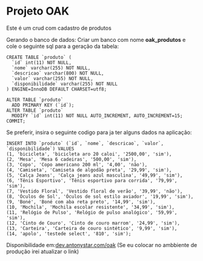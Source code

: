 
# Projeto OAK

Este é um crud com cadastro de produtos

Gerando o banco de dados:
Criar um banco com nome **oak_produtos** e cole o seguinte sql para a geração da tabela:

```
CREATE TABLE `produto` (
  `id` int(11) NOT NULL,
  `nome` varchar(255) NOT NULL,
  `descricao` varchar(800) NOT NULL,
  `valor` varchar(255) NOT NULL,
  `disponibilidade` varchar(255) NOT NULL
) ENGINE=InnoDB DEFAULT CHARSET=utf8;

ALTER TABLE `produto`
  ADD PRIMARY KEY (`id`);
ALTER TABLE `produto`
  MODIFY `id` int(11) NOT NULL AUTO_INCREMENT, AUTO_INCREMENT=15;
COMMIT;
```
Se preferir, insira o seguinte codigo para ja ter alguns dados na aplicação:

```
INSERT INTO `produto` (`id`, `nome`, `descricao`, `valor`, `disponibilidade`) VALUES
(1, 'bicicleta', 'bicicleta aro 20 caloi', '2500,00', 'sim'),
(2, 'Mesa', 'Mesa 6 cadeiras', '500,00', 'sim'),
(3, 'Copo', 'Copo americano 200 ml', '4,00', 'não'),
(4, 'Camiseta', 'Camiseta de algodão preta', '29,99', 'sim'),
(5, 'Calça Jeans', 'Calça jeans azul masculina', '49,99', 'sim'),
(6, 'Tênis Esportivo', 'Tênis esportivo para corrida', '79,99', 'sim'),
(7, 'Vestido Floral', 'Vestido floral de verão', '39,99', 'não'),
(8, 'Óculos de Sol', 'Óculos de sol estilo aviador', '19,99', 'sim'),
(9, 'Boné', 'Boné com aba reta preto', '14,99', 'sim'),
(10, 'Mochila', 'Mochila escolar resistente', '34,99', 'sim'),
(11, 'Relógio de Pulso', 'Relógio de pulso analógico', '59,99', 'sim'),
(12, 'Cinto de Couro', 'Cinto de couro marrom', '24,99', 'sim'),
(13, 'Carteira', 'Carteira de couro sintético', '9,99', 'sim'),
(14, 'apolo', 'testede select', '810', 'sim');
```

Disponibilidade em:[dev.antonystar.com/oak](http://dev.antonystar.com/oak/)  (Se eu colocar no ambbiente de produção irei atualizar o link)
